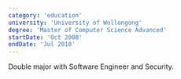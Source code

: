 ```yaml
---
category: 'education'
university: 'University of Wollongong'
degree: 'Master of Computer Science Advanced'
startDate: 'Oct 2008'
endDate: 'Jul 2010'
---
```


Double major with Software Engineer and Security.

